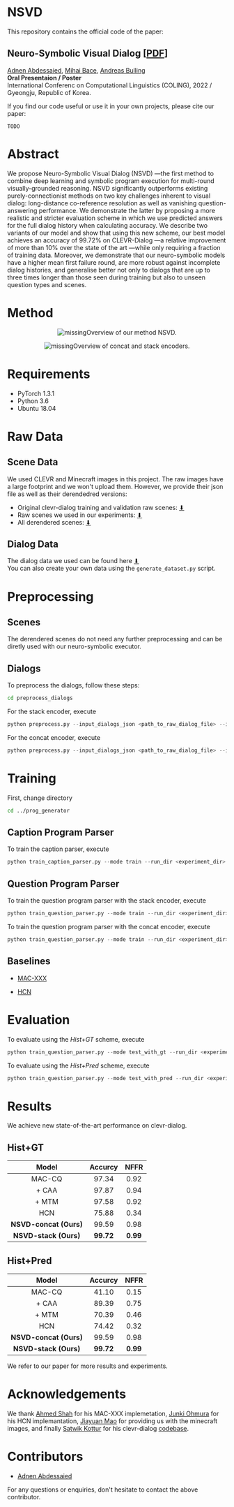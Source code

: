 
# NSVD

This repository contains the official code of the paper:

## Neuro-Symbolic Visual Dialog [[PDF](TODO)]

[Adnen Abdessaied](https://adnenabdessaied.de), [Mihai Bace](https://perceptualui.org/people/bace/), [Andreas Bulling](https://perceptualui.org/people/bulling/)  
**Oral Presentaion / Poster**  
International Conferenc on Computational Linguistics (COLING), 2022 / Gyeongju, Republic of Korea.

If you find our code useful or use it in your own projects, please cite our paper:

```
TODO
```

# Abstract

We propose Neuro-Symbolic Visual Dialog (NSVD) —the first method to combine deep learning and symbolic program execution for multi-round visually-grounded reasoning. NSVD significantly outperforms existing purely-connectionist methods on two key challenges inherent to visual dialog: long-distance co-reference resolution as well as vanishing question-answering performance. We demonstrate the latter by proposing a more realistic and stricter evaluation scheme in which we use predicted answers for the full dialog history when calculating accuracy. We describe two variants of our model and show that using this new scheme, our best model achieves an accuracy of 99.72% on CLEVR-Dialog —a relative improvement of more than 10% over the state
of the art —while only requiring a fraction of training data. Moreover, we demonstrate that our neuro-symbolic models have a higher mean first failure round, are more robust against incomplete dialog histories, and generalise better not only to dialogs that are up to three times longer than those seen during training but also to unseen question types and scenes.

# Method

<figure>
    <p align="center"><img src="misc/method_overview.png" alt="missing"/></
    <figcaption>Overview of our method NSVD.</figcaption>
</figure>

<figure>
    <p align="center"><img src="misc/method_smaller.png" alt="missing"/></
    <figcaption>Overview of concat and stack encoders.</figcaption>
</figure>

# Requirements

- PyTorch 1.3.1
- Python 3.6
- Ubuntu 18.04

# Raw Data

## Scene Data

We used CLEVR and Minecraft images in this project. The raw images have a large footprint and we won't upload them. However, we provide their json file as well as their derendedred versions:

- Original clevr-dialog training and validation raw scenes: [⬇](https://dl.fbaipublicfiles.com/clevr/CLEVR_v1.0.zip)
- Raw scenes we used in our experiments: [⬇](https://1drv.ms/u/s!AlGoPLjLV-BOh1fdB30GscvRnFAt?e=Xtorzr)
- All derendered scenes: [⬇](https://1drv.ms/u/s!AlGoPLjLV-BOh0d00ynwnXQO14da?e=Ub6k33)

## Dialog Data

The dialog data we used can be found here [⬇](https://1drv.ms/u/s!AlGoPLjLV-BOhzaYs3s2qSLbGTL_?e=oGGrxr)  
You can also create your own data using the ``generate_dataset.py`` script.

# Preprocessing

## Scenes

The derendered scenes do not need any further preprocessing and can be diretly used with our neuro-symbolic executor.

## Dialogs

To preprocess the dialogs, follow these steps:

```bash
cd preprocess_dialogs
```

For the stack encoder, execute

```python
python preprocess.py --input_dialogs_json <path_to_raw_dialog_file> --input_vocab_json '' --output_vocab_json <path_where_to_save_the_vocab> --output_h5_file <path_of_the_output_file> --split <train/val/test> --mode stack
```

For the concat encoder, execute

```python
python preprocess.py --input_dialogs_json <path_to_raw_dialog_file> --input_vocab_json '' --output_vocab_json <path_where_to_save_the_vocab> --output_h5_file <path_of_the_output_file> --split <train/val/test> --mode concat
```

# Training

First, change directory

```bash
cd ../prog_generator
```

## Caption Program Parser

To train the caption parser, execute

```python
python train_caption_parser.py --mode train --run_dir <experiment_dir> --res_path <path_to_store_results> --dataPathTr <path_to_preprocessed_training_data> --dataPathVal <path_to_preprocessed_val_data> --dataPathTest <path_to_preprocessed_test_data> --vocab_path <path_where_to_save_the_vocab>
```

## Question Program Parser

To train the question program parser with the stack encoder, execute

```python
python train_question_parser.py --mode train --run_dir <experiment_dir> --text_log_dir <log_dir_path> --dataPathTr <path_to_preprocessed_training_data> --dataPathVal <path_to_preprocessed_val_data> --dataPathTest <path_to_preprocessed_test_data> --scenePath <path_to_derendered_scenes> --vocab_path <path_where_to_save_the_vocab> --encoder_type 2
```

To train the question program parser with the concat encoder, execute

```python
python train_question_parser.py --mode train --run_dir <experiment_dir> --text_log_dir <log_dir_path> --dataPathTr <path_to_preprocessed_training_data> --dataPathVal <path_to_preprocessed_val_data> --dataPathTest <path_to_preprocessed_test_data> --scenePath <path_to_derendered_scenes> --vocab_path <path_where_to_save_the_vocab> --encoder_type 1
```

## Baselines

- [MAC-XXX](https://github.com/ahmedshah1494/clevr-dialog-mac-net/tree/dialog-macnet)

- [HCN](https://github.com/jojonki/Hybrid-Code-Networks)

# Evaluation

To evaluate using the *Hist+GT* scheme, execute

```python
python train_question_parser.py --mode test_with_gt --run_dir <experiment_dir> --text_log_dir <log_dir_path> --dataPathTr <path_to_preprocessed_training_data> --dataPathVal <path_to_preprocessed_val_data> --dataPathTest <path_to_preprocessed_test_data> --scenePath <path_to_derendered_scenes> --vocab_path <path_where_to_save_the_vocab> --encoder_type <1/2> --questionNetPath <path_to_pretrained_question_parser> --captionNetPath <path_to_pretrained_caption_parser> --dialogLen <total_number_of_dialog_rounds> --last_n_rounds <number_of_last_rounds_to_considered_in_history>
```

To evaluate using the *Hist+Pred* scheme, execute

```python
python train_question_parser.py --mode test_with_pred --run_dir <experiment_dir> --text_log_dir <log_dir_path> --dataPathTr <path_to_preprocessed_training_data> --dataPathVal <path_to_preprocessed_val_data> --dataPathTest <path_to_preprocessed_test_data> --scenePath <path_to_derendered_scenes> --vocab_path <path_where_to_save_the_vocab> --encoder_type <1/2> --questionNetPath <path_to_pretrained_question_parser> --captionNetPath <path_to_pretrained_caption_parser> --dialogLen <total_number_of_dialog_rounds> --last_n_rounds <number_of_last_rounds_to_considered_in_history>
```

# Results

We achieve new state-of-the-art performance on clevr-dialog.

## Hist+GT

| <center>Model</center> | <center>Accurcy</center> | <center>NFFR</center> |
| :---: | :---: | :---: |
|  MAC-CQ                   | 97.34 | 0.92 |
|  + CAA                    | 97.87 | 0.94 |
|  + MTM                    | 97.58 | 0.92 |
|  HCN                      | 75.88 | 0.34 |
|  **NSVD-concat (Ours)**   | 99.59 | 0.98 |
|  **NSVD-stack (Ours)**    | **99.72** | **0.99** |

## Hist+Pred

| <center>Model</center> | <center>Accurcy</center> | <center>NFFR</center> |
| :---: | :---: | :---: |
|  MAC-CQ                   | 41.10 | 0.15 |
|  + CAA                    | 89.39 | 0.75 |
|  + MTM                    | 70.39 | 0.46 |
|  HCN                      | 74.42 | 0.32 |
|  **NSVD-concat (Ours)**   | 99.59 | 0.98 |
|  **NSVD-stack (Ours)**    | **99.72** | **0.99** |

We refer to our paper for more results and experiments.

# Acknowledgements

We thank [Ahmed Shah](https://www.linkedin.com/in/mahmedshah/) for his MAC-XXX implemetation, [Junki Ohmura](https://www.linkedin.com/in/junki/) for his HCN implemantation, [Jiayuan Mao](https://jiayuanm.com/) for providing us with the minecraft images, and finally [Satwik Kottur](https://satwikkottur.github.io/) for his clevr-dialog [codebase](https://github.com/satwikkottur/clevr-dialog).

# Contributors

- [Adnen Abdessaied](https://adnenabdessaied.de)

For any questions or enquiries, don't hesitate to contact the above contributor.
